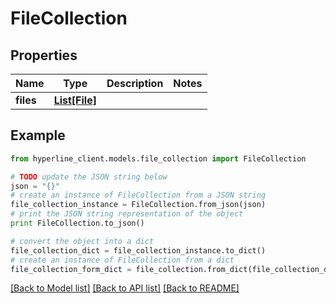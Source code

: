 # FileCollection


## Properties
Name | Type | Description | Notes
------------ | ------------- | ------------- | -------------
**files** | [**List[File]**](File.md) |  | 

## Example

```python
from hyperline_client.models.file_collection import FileCollection

# TODO update the JSON string below
json = "{}"
# create an instance of FileCollection from a JSON string
file_collection_instance = FileCollection.from_json(json)
# print the JSON string representation of the object
print FileCollection.to_json()

# convert the object into a dict
file_collection_dict = file_collection_instance.to_dict()
# create an instance of FileCollection from a dict
file_collection_form_dict = file_collection.from_dict(file_collection_dict)
```
[[Back to Model list]](../README.md#documentation-for-models) [[Back to API list]](../README.md#documentation-for-api-endpoints) [[Back to README]](../README.md)


